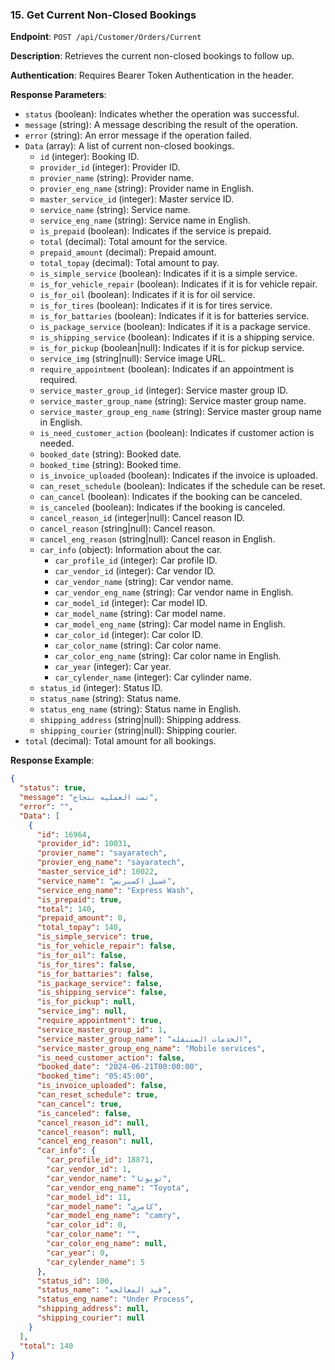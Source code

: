 ### 15. Get Current Non-Closed Bookings

**Endpoint**: `POST /api/Customer/Orders/Current`

**Description**: Retrieves the current non-closed bookings to follow up.

**Authentication**: Requires Bearer Token Authentication in the header.

**Response Parameters**:
- `status` (boolean): Indicates whether the operation was successful.
- `message` (string): A message describing the result of the operation.
- `error` (string): An error message if the operation failed.
- `Data` (array): A list of current non-closed bookings.
  - `id` (integer): Booking ID.
  - `provider_id` (integer): Provider ID.
  - `provier_name` (string): Provider name.
  - `provier_eng_name` (string): Provider name in English.
  - `master_service_id` (integer): Master service ID.
  - `service_name` (string): Service name.
  - `service_eng_name` (string): Service name in English.
  - `is_prepaid` (boolean): Indicates if the service is prepaid.
  - `total` (decimal): Total amount for the service.
  - `prepaid_amount` (decimal): Prepaid amount.
  - `total_topay` (decimal): Total amount to pay.
  - `is_simple_service` (boolean): Indicates if it is a simple service.
  - `is_for_vehicle_repair` (boolean): Indicates if it is for vehicle repair.
  - `is_for_oil` (boolean): Indicates if it is for oil service.
  - `is_for_tires` (boolean): Indicates if it is for tires service.
  - `is_for_battaries` (boolean): Indicates if it is for batteries service.
  - `is_package_service` (boolean): Indicates if it is a package service.
  - `is_shipping_service` (boolean): Indicates if it is a shipping service.
  - `is_for_pickup` (boolean|null): Indicates if it is for pickup service.
  - `service_img` (string|null): Service image URL.
  - `require_appointment` (boolean): Indicates if an appointment is required.
  - `service_master_group_id` (integer): Service master group ID.
  - `service_master_group_name` (string): Service master group name.
  - `service_master_group_eng_name` (string): Service master group name in English.
  - `is_need_customer_action` (boolean): Indicates if customer action is needed.
  - `booked_date` (string): Booked date.
  - `booked_time` (string): Booked time.
  - `is_invoice_uploaded` (boolean): Indicates if the invoice is uploaded.
  - `can_reset_schedule` (boolean): Indicates if the schedule can be reset.
  - `can_cancel` (boolean): Indicates if the booking can be canceled.
  - `is_canceled` (boolean): Indicates if the booking is canceled.
  - `cancel_reason_id` (integer|null): Cancel reason ID.
  - `cancel_reason` (string|null): Cancel reason.
  - `cancel_eng_reason` (string|null): Cancel reason in English.
  - `car_info` (object): Information about the car.
    - `car_profile_id` (integer): Car profile ID.
    - `car_vendor_id` (integer): Car vendor ID.
    - `car_vendor_name` (string): Car vendor name.
    - `car_vendor_eng_name` (string): Car vendor name in English.
    - `car_model_id` (integer): Car model ID.
    - `car_model_name` (string): Car model name.
    - `car_model_eng_name` (string): Car model name in English.
    - `car_color_id` (integer): Car color ID.
    - `car_color_name` (string): Car color name.
    - `car_color_eng_name` (string): Car color name in English.
    - `car_year` (integer): Car year.
    - `car_cylender_name` (integer): Car cylinder name.
  - `status_id` (integer): Status ID.
  - `status_name` (string): Status name.
  - `status_eng_name` (string): Status name in English.
  - `shipping_address` (string|null): Shipping address.
  - `shipping_courier` (string|null): Shipping courier.
- `total` (decimal): Total amount for all bookings.

**Response Example**:
```json
{
  "status": true,
  "message": "تمت العمليه بنجاح",
  "error": "",
  "Data": [
    {
      "id": 16964,
      "provider_id": 10031,
      "provier_name": "sayaratech",
      "provier_eng_name": "sayaratech",
      "master_service_id": 10022,
      "service_name": "غسيل اكسبريس",
      "service_eng_name": "Express Wash",
      "is_prepaid": true,
      "total": 140,
      "prepaid_amount": 0,
      "total_topay": 140,
      "is_simple_service": true,
      "is_for_vehicle_repair": false,
      "is_for_oil": false,
      "is_for_tires": false,
      "is_for_battaries": false,
      "is_package_service": false,
      "is_shipping_service": false,
      "is_for_pickup": null,
      "service_img": null,
      "require_appointment": true,
      "service_master_group_id": 1,
      "service_master_group_name": "الخدمات المتنقله",
      "service_master_group_eng_name": "Mobile services",
      "is_need_customer_action": false,
      "booked_date": "2024-06-21T00:00:00",
      "booked_time": "05:45:00",
      "is_invoice_uploaded": false,
      "can_reset_schedule": true,
      "can_cancel": true,
      "is_canceled": false,
      "cancel_reason_id": null,
      "cancel_reason": null,
      "cancel_eng_reason": null,
      "car_info": {
        "car_profile_id": 18871,
        "car_vendor_id": 1,
        "car_vendor_name": "تويوتا",
        "car_vendor_eng_name": "Toyota",
        "car_model_id": 11,
        "car_model_name": "كامري",
        "car_model_eng_name": "camry",
        "car_color_id": 0,
        "car_color_name": "",
        "car_color_eng_name": null,
        "car_year": 0,
        "car_cylender_name": 5
      },
      "status_id": 100,
      "status_name": "قيد المعالجه",
      "status_eng_name": "Under Process",
      "shipping_address": null,
      "shipping_courier": null
    }
  ],
  "total": 140
}
```
